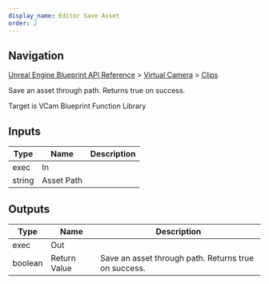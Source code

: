 ```yaml
---
display_name: Editor Save Asset
order: 2
---
```

## Navigation

[Unreal Engine Blueprint API Reference](https://dev.epicgames.com/documentation/en-us/unreal-engine/BlueprintAPI) > [Virtual Camera](https://dev.epicgames.com/documentation/en-us/unreal-engine/BlueprintAPI/VirtualCamera) > [Clips](https://dev.epicgames.com/documentation/en-us/unreal-engine/BlueprintAPI/VirtualCamera/Clips)

Save an asset through path. Returns true on success.

Target is VCam Blueprint Function Library

## Inputs

| Type | Name | Description |
| --- | --- | --- |
| exec | In |  |
| string | Asset Path |  |

## Outputs

| Type | Name | Description |
| --- | --- | --- |
| exec | Out |  |
| boolean | Return Value | Save an asset through path. Returns true on success. |
